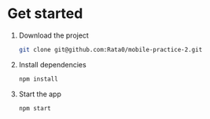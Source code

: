 # Get started

1. Download the project

   ```bash
   git clone git@github.com:Rata0/mobile-practice-2.git
   ```

2. Install dependencies

   ```bash
   npm install
   ```

2. Start the app

   ```bash
   npm start
   ```